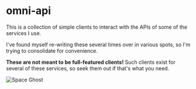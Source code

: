 omni-api
========

This is a collection of simple clients to interact with the APIs of some of
the services I use.

I've found myself re-writing these several times over in various spots, so
I'm trying to consolidate for convenience.

**These are not meant to be full-featured clients!** Such clients exist
for several of these services, so seek them out if that's what you need.


![Space Ghost](http://media.giphy.com/media/I48SdpnuP0Nr2/giphy.gif)
